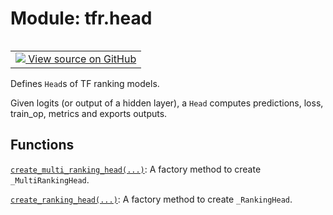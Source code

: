 <div itemscope itemtype="http://developers.google.com/ReferenceObject">
<meta itemprop="name" content="tfr.head" />
<meta itemprop="path" content="Stable" />
</div>

# Module: tfr.head

<!-- Insert buttons and diff -->

<table class="tfo-notebook-buttons tfo-api" align="left">

<td>
  <a target="_blank" href="https://github.com/tensorflow/ranking/tree/master/tensorflow_ranking/python/head.py">
    <img src="https://www.tensorflow.org/images/GitHub-Mark-32px.png" />
    View source on GitHub
  </a>
</td></table>

Defines `Head`s of TF ranking models.

Given logits (or output of a hidden layer), a `Head` computes predictions, loss,
train_op, metrics and exports outputs.

## Functions

[`create_multi_ranking_head(...)`](../tfr/head/create_multi_ranking_head.md): A
factory method to create `_MultiRankingHead`.

[`create_ranking_head(...)`](../tfr/head/create_ranking_head.md): A factory
method to create `_RankingHead`.
